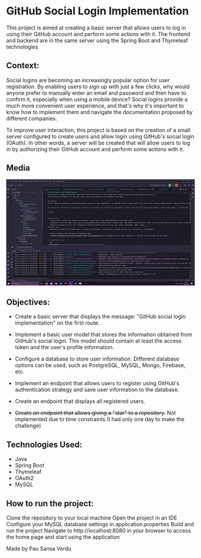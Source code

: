 # GitHub Social Login Implementation
This project is aimed at creating a basic server that allows users to log in using their GitHub account and perform some actions with it.
The frontend and backend are in the same server using the Spring Boot and Thymeleaf technologies

## Context:
Social logins are becoming an increasingly popular option for user registration. By enabling users to sign up with just a few clicks, why would anyone prefer to manually enter an email and password and then have to confirm it, especially when using a mobile device? Social logins provide a much more convenient user experience, and that's why it's important to know how to implement them and navigate the documentation proposed by different companies.

To improve user interaction, this project is based on the creation of a small server configured to create users and allow login using GitHub's social login (OAuth). In other words, a server will be created that will allow users to log in by authorizing their GitHub account and perform some actions with it.

## Media

![Project Demonstration](./media/demostration.gif)

## Objectives:
 - Create a basic server that displays the message: "GitHub social login implementation" on the first route.
 - Implement a basic user model that stores the information obtained from GitHub's social login. This model should contain at least the access token and the user's profile information.
- Configure a database to store user information. Different database options can be used, such as PostgreSQL, MySQL, Mongo,
Firebase, etc. 
- Implement an endpoint that allows users to register using GitHub's authentication strategy and save user information to the database.

- Create an endpoint that displays all registered users.
- ~~Create an endpoint that allows giving a "star" to a repository.~~ Not implemented due to time constraints (I had only one day to make the challenge) 

## Technologies Used:
- Java
- Spring Boot
- Thymeleaf
- OAuth2
- MySQL

## How to run the project:
Clone the repository to your local machine
Open the project in an IDE
Configure your MySQL database settings in application.properties
Build and run the project
Navigate to http://localhost:8080 in your browser to access the home page and start using the application

Made by Pau Sansa Verdu